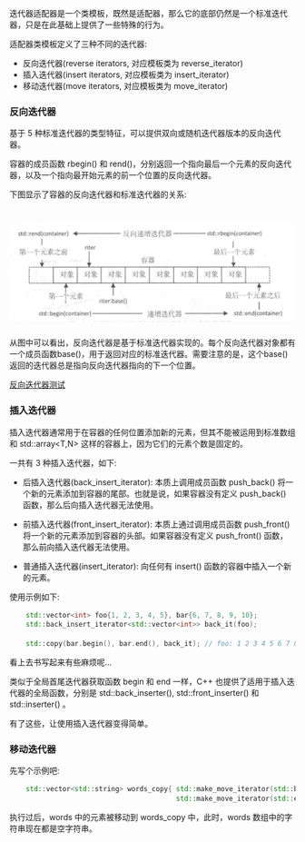 
迭代器适配器是一个类模板，既然是适配器，那么它的底部仍然是一个标准迭代器，只是在此基础上提供了一些特殊的行为。

适配器类模板定义了三种不同的迭代器:
- 反向迭代器(reverse iterators, 对应模板类为 reverse_iterator)
- 插入迭代器(insert iterators, 对应模板类为 insert_iterator)
- 移动迭代器(move iterators, 对应模板类为 move_iterator)


### 反向迭代器

基于 5 种标准迭代器的类型特征，可以提供双向或随机迭代器版本的反向迭代器。

容器的成员函数 rbegin() 和 rend()，分别返回一个指向最后一个元素的反向迭代器，以及一个指向最开始元素的前一个位置的反向迭代器。

下图显示了容器的反向迭代器和标准迭代器的关系:

<h1 align="center">
    <img width="518" height="176" src="img/iterator-1.png">
</h1>

从图中可以看出，反向迭代器是基于标准迭代器实现的。每个反向迭代器对象都有一个成员函数base()，用于返回对应的标准迭代器。需要注意的是，这个base()返回的迭代器总是指向反向迭代器指向的下一个位置。

[反向迭代器测试](04_reverse_iterator/reverse_iterator.cpp)


### 插入迭代器

插入迭代器通常用于在容器的任何位置添加新的元素，但其不能被运用到标准数组和 std::array<T,N> 这样的容器上，因为它们的元素个数是固定的。

一共有 3 种插入迭代器，如下:

- 后插入迭代器(back_insert_iterator): 本质上调用成员函数 push_back() 将一个新的元素添加到容器的尾部。也就是说，如果容器没有定义 push_back() 函数，那么后向插入迭代器无法使用。

- 前插入迭代器(front_insert_iterator): 本质上通过调用成员函数 push_front() 将一个新的元素添加到容器的头部。如果容器没有定义 push_front() 函数，那么前向插入迭代器无法使用。

- 普通插入迭代器(insert_iterator): 向任何有 insert() 函数的容器中插入一个新的元素。

使用示例如下:
```c++
    std::vector<int> foo{1, 2, 3, 4, 5}, bar{6, 7, 8, 9, 10};
    std::back_insert_iterator<std::vector<int>> back_it(foo);

    std::copy(bar.begin(), bar.end(), back_it); // foo: 1 2 3 4 5 6 7 8 9 10
```

看上去书写起来有些麻烦呢...

类似于全局首尾迭代器获取函数 begin 和 end 一样，C++ 也提供了适用于插入迭代器的全局函数，分别是 std::back_inserter(), std::front_inserter() 和 std::inserter() 。

有了这些，让使用插入迭代器变得简单。


### 移动迭代器

先写个示例吧:
```c++
    std::vector<std::string> words_copy{ std::make_move_iterator(std::begin(words)),
                                         std::make_move_iterator(std::end(words)) };
```
执行过后，words 中的元素被移动到 words_copy 中，此时，words 数组中的字符串现在都是空字符串。
